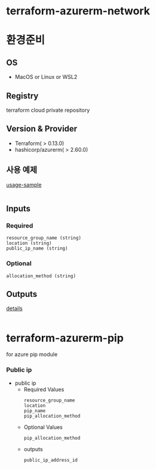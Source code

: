# terraform-azurerm-network
# 환경준비
## OS
- MacOS or Linux or WSL2
## Registry
terraform cloud private repository
## Version & Provider
- Terraform( > 0.13.0)
- hashicorp/azurerm( > 2.60.0)
## 사용 예제
[usage-sample](./usage-sample)
```

```
## Inputs
### Required
```
resource_group_name (string)
location (string)
public_ip_name (string)
```
### Optional
```
allocation_method (string)
```
## Outputs
[details](./outputs.tf)
```

```
# terraform-azurerm-pip
for azure pip module
### Public ip
- public ip
    - Required Values
        ```
        resource_group_name
        location
        pip_name
        pip_allocation_method
        ```
    - Optional Values
        ```
        pip_allocation_method
        ```
    - outputs
        ```
        public_ip_address_id
        ```